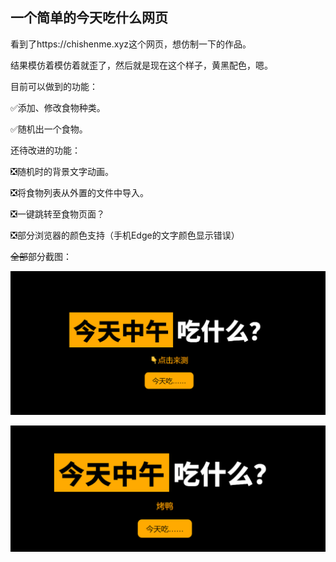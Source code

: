 ## 一个简单的今天吃什么网页

看到了https://chishenme.xyz这个网页，想仿制一下的作品。

结果模仿着模仿着就歪了，然后就是现在这个样子，黄黑配色，嗯。

目前可以做到的功能：

✅添加、修改食物种类。

✅随机出一个食物。

还待改进的功能：

❎随机时的背景文字动画。

❎将食物列表从外置的文件中导入。

❎一键跳转至食物页面？

❎部分浏览器的颜色支持（手机Edge的文字颜色显示错误）

~~全部~~部分截图：

![点击来测](image/readme/eat1.png "点击来测")

![烤鸭！](image/readme/eat2.png "吃什么？")
